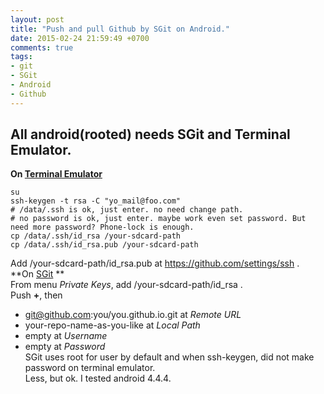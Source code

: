 ```yaml
---
layout: post
title: "Push and pull Github by SGit on Android."
date: 2015-02-24 21:59:49 +0700
comments: true
tags: 
- git
- SGit
- Android
- Github
---
```

## All android(rooted) needs SGit and Terminal Emulator.
**On [Terminal Emulator](https://f-droid.org/repository/browse/?fdfilter=terminal&fdid=jackpal.androidterm)**

```shell
su
ssh-keygen -t rsa -C "yo_mail@foo.com"
# /data/.ssh is ok, just enter. no need change path.
# no password is ok, just enter. maybe work even set password. But need more password? Phone-lock is enough.
cp /data/.ssh/id_rsa /your-sdcard-path
cp /data/.ssh/id_rsa.pub /your-sdcard-path
```

Add /your-sdcard-path/id_rsa.pub at https://github.com/settings/ssh .  
**On [SGit](https://f-droid.org/repository/browse/?fdfilter=sgit&fdid=me.sheimi.sgit) **  
From menu *Private Keys*, add /your-sdcard-path/id_rsa .  
Push **+**, then  
- git@github.com:you/you.github.io.git at *Remote URL*  
- your-repo-name-as-you-like at *Local Path*  
- empty at *Username*  
- empty at *Password*  
SGit uses root for user by default and when ssh-keygen, did not make password on terminal emulator.  
Less, but ok. I tested android 4.4.4.  
 
